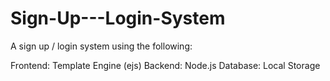 # Sign-Up---Login-System
A sign up / login system using the following: 

Frontend: Template Engine (ejs)
Backend: Node.js
Database: Local Storage